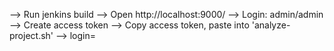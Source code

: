 --> Run jenkins build
--> Open http://localhost:9000/
--> Login: admin/admin
--> Create access token
--> Copy access token, paste into 'analyze-project.sh' --> login=<token>
